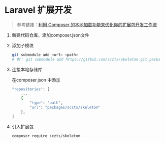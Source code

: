 # Laravel 扩展开发

> 参考链接：[利用 Composer 的本地加载功能来优化你的扩展包开发工作流](https://learnku.com/laravel/t/11029/use-composers-local-loading-function-to-optimize-your-extended-package-development-workflow)

1. 新建代码仓库，添加composer.json文件
2. 添加子模块
    ```bash
    git submodule add <url> <path>
    # 例： git submodule add https://github.com/sczts/skeleton.git packages/sczts/skeleton
    ``` 

3. 连接本地存储库
    
    在composer.json 中添加
    ```bash
    "repositories": [
        ...
        {
            "type": "path",
            "url": "packages/sczts/skeleton"
        },
    ]
    ```

4. 引入扩展包
    ```bash
    composer require sczts/skeleton
    ```

